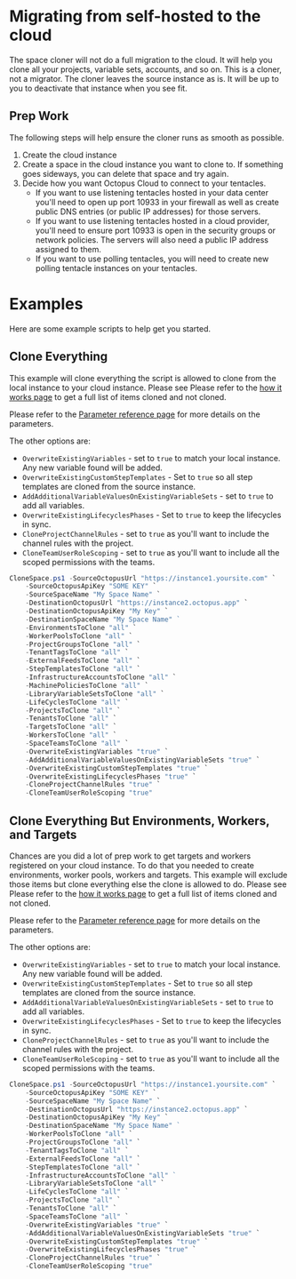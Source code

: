 # Migrating from self-hosted to the cloud

The space cloner will not do a full migration to the cloud.  It will help you clone all your projects, variable sets, accounts, and so on.  This is a cloner, not a migrator.  The cloner leaves the source instance as is.  It will be up to you to deactivate that instance when you see fit.

## Prep Work

The following steps will help ensure the cloner runs as smooth as possible.

1. Create the cloud instance
2. Create a space in the cloud instance you want to clone to.  If something goes sideways, you can delete that space and try again.
3. Decide how you want Octopus Cloud to connect to your tentacles.  
    - If you want to use listening tentacles hosted in your data center you'll need to open up port 10933 in your firewall as well as create public DNS entries (or public IP addresses) for those servers.  
    - If you want to use listening tentacles hosted in a cloud provider, you'll need to ensure port 10933 is open in the security groups or network policies.  The servers will also need a public IP address assigned to them.
    - If you want to use polling tentacles, you will need to create new polling tentacle instances on your tentacles.

# Examples

Here are some example scripts to help get you started.

## Clone Everything

This example will clone everything the script is allowed to clone from the local instance to your cloud instance.  Please see Please refer to the [how it works page](HowItWorks.md#what-will-it-clone) to get a full list of items cloned and not cloned.

Please refer to the [Parameter reference page](ParameterReference.md) for more details on the parameters.

The other options are:
- `OverwriteExistingVariables` - set to `true` to match your local instance.  Any new variable found will be added.
- `OverwriteExistingCustomStepTemplates` - Set to `true` so all step templates are cloned from the source instance.
- `AddAdditionalVariableValuesOnExistingVariableSets` - set to `true` to add all variables.  
- `OverwriteExistingLifecyclesPhases` - Set to `true` to keep the lifecycles in sync.
- `CloneProjectChannelRules` - set to `true` as you'll want to include the channel rules with the project.
- `CloneTeamUserRoleScoping` - set to `true` as you'll want to include all the scoped permissions with the teams.

```PowerShell
CloneSpace.ps1 -SourceOctopusUrl "https://instance1.yoursite.com" `
    -SourceOctopusApiKey "SOME KEY" `
    -SourceSpaceName "My Space Name" `
    -DestinationOctopusUrl "https://instance2.octopus.app" `
    -DestinationOctopusApiKey "My Key" `
    -DestinationSpaceName "My Space Name" `  
    -EnvironmentsToClone "all" `
    -WorkerPoolsToClone "all" `
    -ProjectGroupsToClone "all" `
    -TenantTagsToClone "all" `
    -ExternalFeedsToClone "all" `
    -StepTemplatesToClone "all" `
    -InfrastructureAccountsToClone "all" `
    -MachinePoliciesToClone "all" `
    -LibraryVariableSetsToClone "all" `
    -LifeCyclesToClone "all" `
    -ProjectsToClone "all" `
    -TenantsToClone "all" `
    -TargetsToClone "all" `
    -WorkersToClone "all" `
    -SpaceTeamsToClone "all" `
    -OverwriteExistingVariables "true" `
    -AddAdditionalVariableValuesOnExistingVariableSets "true" `
    -OverwriteExistingCustomStepTemplates "true" `
    -OverwriteExistingLifecyclesPhases "true" `
    -CloneProjectChannelRules "true" `
    -CloneTeamUserRoleScoping "true"   
```

## Clone Everything But Environments, Workers, and Targets

Chances are you did a lot of prep work to get targets and workers registered on your cloud instance.  To do that you needed to create environments, worker pools, workers and targets.  This example will exclude those items but clone everything else the clone is allowed to do.  Please see Please refer to the [how it works page](HowItWorks.md#what-will-it-clone) to get a full list of items cloned and not cloned.

Please refer to the [Parameter reference page](ParameterReference.md) for more details on the parameters.

The other options are:
- `OverwriteExistingVariables` - set to `true` to match your local instance.  Any new variable found will be added.
- `OverwriteExistingCustomStepTemplates` - Set to `true` so all step templates are cloned from the source instance.
- `AddAdditionalVariableValuesOnExistingVariableSets` - set to `true` to add all variables.  
- `OverwriteExistingLifecyclesPhases` - Set to `true` to keep the lifecycles in sync.
- `CloneProjectChannelRules` - set to `true` as you'll want to include the channel rules with the project.
- `CloneTeamUserRoleScoping` - set to `true` as you'll want to include all the scoped permissions with the teams.

```PowerShell
CloneSpace.ps1 -SourceOctopusUrl "https://instance1.yoursite.com" `
    -SourceOctopusApiKey "SOME KEY" `
    -SourceSpaceName "My Space Name" `
    -DestinationOctopusUrl "https://instance2.octopus.app" `
    -DestinationOctopusApiKey "My Key" `
    -DestinationSpaceName "My Space Name" `  
    -WorkerPoolsToClone "all" `
    -ProjectGroupsToClone "all" `
    -TenantTagsToClone "all" `
    -ExternalFeedsToClone "all" `
    -StepTemplatesToClone "all" `
    -InfrastructureAccountsToClone "all" `    
    -LibraryVariableSetsToClone "all" `
    -LifeCyclesToClone "all" `
    -ProjectsToClone "all" `
    -TenantsToClone "all" `
    -SpaceTeamsToClone "all" `
    -OverwriteExistingVariables "true" `
    -AddAdditionalVariableValuesOnExistingVariableSets "true" `
    -OverwriteExistingCustomStepTemplates "true" `
    -OverwriteExistingLifecyclesPhases "true" `
    -CloneProjectChannelRules "true" `
    -CloneTeamUserRoleScoping "true"
``` 